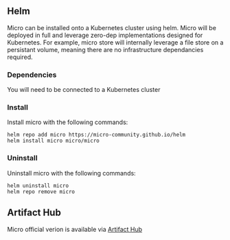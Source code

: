 ## Helm

Micro can be installed onto a Kubernetes cluster using helm. Micro will be deployed in full and leverage zero-dep implementations designed for Kubernetes. For example, micro store will internally leverage a file store on a persistant volume, meaning there are no infrastructure dependancies required.

### Dependencies

You will need to be connected to a Kubernetes cluster

### Install

Install micro with the following commands:

```shell
helm repo add micro https://micro-community.github.io/helm
helm install micro micro/micro
```

### Uninstall

Uninstall micro with the following commands:

```shell
helm uninstall micro
helm repo remove micro
```

## Artifact Hub

Micro official verion is available via [Artifact Hub](https://artifacthub.io/packages/helm/micro/micro)

